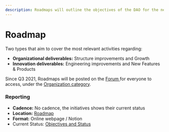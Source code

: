 ```yaml
---
description: Roadmaps will outline the objectives of the DAO for the next quarter or more.
---
```


# Roadmap

Two types that aim to cover the most relevant activities regarding:

* **Organizational deliverables:** Structure improvements and Growth
* **Innovation deliverables:** Engineering improvements and New Features & Products

Since Q3 2021, Roadmaps will be posted on the [Forum ](https://forum.piedao.org)for everyone to access, under the [Organization category](https://forum.piedao.org/c/organization/12).

### Reporting

* **Cadence:** No cadence, the initiatives shows their current status
* **Location:** [Roadmap](https://www.notion.so/piedao/Roadmap-476b2222dc1a4e86a5fcca35a92cb1d4)
* **Format:** Online webpage / Notion
* Current Status: [Objectives and Status](https://www.notion.so/piedao/Roadmap-476b2222dc1a4e86a5fcca35a92cb1d4)
